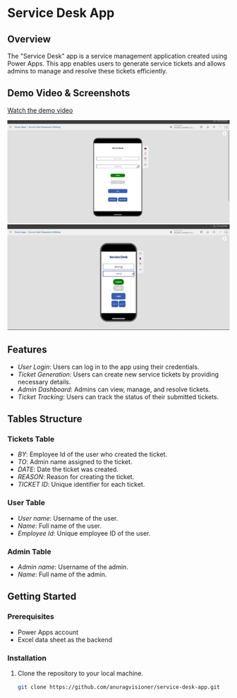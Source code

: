 # Service Desk App


## Overview

The "Service Desk" app is a service management application created using Power Apps. This app enables users to generate service tickets and allows admins to manage and resolve these tickets efficiently.

## Demo Video & Screenshots

[Watch the demo video](https://1drv.ms/v/c/aaa79a7526bcedd4/EZf5gwWusgtHhEfL97MUpu8BriQHC2n3nDdCiTvKeZ3SbA?e=4gfQAA)

<p>
   <img src="img/img1.jpg">
   <img src="img/img2.jpg">
</p>

## Features

- *User Login*: Users can log in to the app using their credentials.
- *Ticket Generation*: Users can create new service tickets by providing necessary details.
- *Admin Dashboard*: Admins can view, manage, and resolve tickets.
- *Ticket Tracking*: Users can track the status of their submitted tickets.

## Tables Structure

### Tickets Table

- *BY*: Employee Id of the user who created the ticket.
- *TO*: Admin name assigned to the ticket.
- *DATE*: Date the ticket was created.
- *REASON*: Reason for creating the ticket.
- *TICKET ID*: Unique identifier for each ticket.

### User Table

- *User name*: Username of the user.
- *Name*: Full name of the user.
- *Employee Id*: Unique employee ID of the user.

### Admin Table

- *Admin name*: Username of the admin.
- *Name*: Full name of the admin.

## Getting Started

### Prerequisites

- Power Apps account
- Excel data sheet as the backend

### Installation

1. Clone the repository to your local machine.
   ```bash
   git clone https://github.com/anuragvisioner/service-desk-app.git
